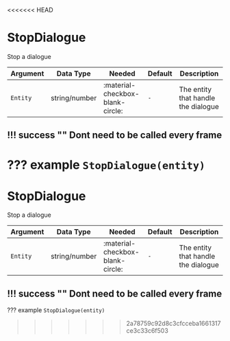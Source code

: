 <<<<<<< HEAD
# StopDialogue
Stop a dialogue

| Argument              | Data Type                            | Needed                    | Default         | Description
| ----------------------| ------------------------------------ | ------------------------- |-----------------|-------------
| `Entity`                | string/number | :material-checkbox-blank-circle: | `-` | The entity that handle the dialogue

!!! success ""
    Dont need to be called every frame
---
??? example
    ```
    StopDialogue(entity)
    ```
=======
# StopDialogue
Stop a dialogue

| Argument              | Data Type                            | Needed                    | Default         | Description
| ----------------------| ------------------------------------ | ------------------------- |-----------------|-------------
| `Entity`                | string/number | :material-checkbox-blank-circle: | `-` | The entity that handle the dialogue

!!! success ""
    Dont need to be called every frame
---
??? example
    ```
    StopDialogue(entity)
    ```
>>>>>>> 2a78759c92d8c3cfcceba1661317ce3c33c6f503
